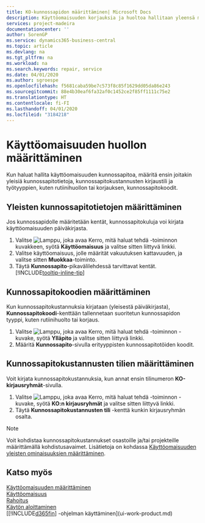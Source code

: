 ```yaml
---
title: KO-kunnossapidon määrittäminen| Microsoft Docs
description: Käyttöomaisuuden korjauksia ja huoltoa hallitaan yleensä määrittämällä kunnossapidon perustiedot, työn tyyppikoodit ja kustannusten kirjaustili.
services: project-madeira
documentationcenter: ''
author: SorenGP
ms.service: dynamics365-business-central
ms.topic: article
ms.devlang: na
ms.tgt_pltfrm: na
ms.workload: na
ms.search.keywords: repair, service
ms.date: 04/01/2020
ms.author: sgroespe
ms.openlocfilehash: f5681caba59be7c573f8c85f1629dd05da86e243
ms.sourcegitcommit: 88e4b30eaf6fa32af0c1452ce2f85ff1111c75e2
ms.translationtype: HT
ms.contentlocale: fi-FI
ms.lasthandoff: 04/01/2020
ms.locfileid: "3184218"
---
```

# <a name="set-up-fixed-asset-maintenance"></a>Käyttöomaisuuden huollon määrittäminen
Kun haluat hallita käyttöomaisuuden kunnossapitoa, määritä ensin joitakin yleisiä kunnossapitotietoja, kunnossapitokustannusten kirjaustili ja työtyyppien, kuten rutiinihuollon tai korjauksen, kunnossapitokoodit.

## <a name="to-set-up-general-maintenance-information"></a>Yleisten kunnossapitotietojen määrittäminen
Jos kunnossapidolle määritetään kentät, kunnossapitokuluja voi kirjata käyttöomaisuuden päiväkirjasta.

1. Valitse ![Lamppu, joka avaa Kerro, mitä haluat tehdä -toiminnon](media/ui-search/search_small.png "Kerro, mitä haluat tehdä") kuvakkeen, syötä **Käyttöomaisuus** ja valitse sitten liittyvä linkki.
2. Valitse käyttöomaisuus, jolle määrität vakuutuksen kattavuuden, ja valitse sitten **Muokkaa**-toiminto.
3. Täytä **Kunnossapito**-pikavälilehdessä tarvittavat kentät. [!INCLUDE[tooltip-inline-tip](includes/tooltip-inline-tip_md.md)]

## <a name="to-set-up-maintenance-codes"></a>Kunnossapitokoodien määrittäminen
Kun kunnossapitokustannuksia kirjataan (yleisestä päiväkirjasta), **Kunnossapitokoodi**-kenttään tallennetaan suoritetun kunnossapidon tyyppi, kuten rutiinihuolto tai korjaus.

1. Valitse ![Lamppu, joka avaa Kerro, mitä haluat tehdä -toiminnon](media/ui-search/search_small.png "Kerro, mitä haluat tehdä") -kuvake, syötä **Ylläpito** ja valitse sitten liittyvä linkki.
2. Määritä **Kunnossapito**-sivulla erityyppisten kunnossapitotöiden koodit.

## <a name="to-set-up-maintenance-expense-accounts"></a>Kunnossapitokustannusten tilien määrittäminen
Voit kirjata kunnossapitokustannuksia, kun annat ensin tilinumeron **KO-kirjausryhmät**-sivulla.

1. Valitse ![Lamppu, joka avaa Kerro, mitä haluat tehdä -toiminnon](media/ui-search/search_small.png "Kerro, mitä haluat tehdä") -kuvake, syötä **KO:n kirjausryhmät** ja valitse sitten liittyvä linkki.
2. Täytä **Kunnossapitokustannusten tili** -kenttä kunkin kirjausryhmän osalta.

> [!NOTE]  
>   Voit kohdistaa kunnossapitokustannukset osastoille ja/tai projekteille määrittämällä kohdistusavaimet. Lisätietoja on kohdassa [Käyttöomaisuuden yleisten ominaisuuksien määrittäminen](fa-how-setup-general.md).

## <a name="see-also"></a>Katso myös
[Käyttöomaisuuden määrittäminen](fa-setup.md)  
[Käyttöomaisuus](fa-manage.md)  
[Rahoitus](finance.md)  
[Käytön aloittaminen](product-get-started.md)  
[[!INCLUDE[d365fin](includes/d365fin_md.md)] -ohjelman käyttäminen](ui-work-product.md)
